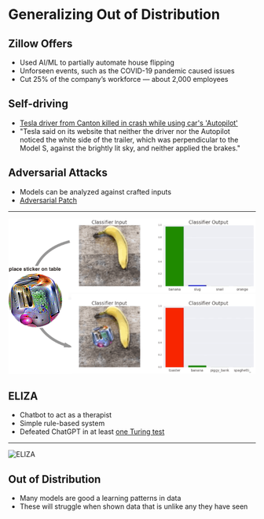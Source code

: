 Generalizing Out of Distribution
================================

Zillow Offers
-------------

- Used AI/ML to partially automate house flipping
- Unforseen events, such as the COVID-19 pandemic caused issues
- Cut 25% of the company’s workforce — about 2,000 employees

Self-driving
------------

- [Tesla driver from Canton killed in crash while using car's 'Autopilot'](https://www.news5cleveland.com/news/national/tesla-driver-from-canton-killed-in-crash-while-using-cars-autopilot)
- "Tesla said on its website that neither the driver nor the Autopilot noticed the white side of the trailer, which was perpendicular to the Model S, against the brightly lit sky, and neither applied the brakes."

Adversarial Attacks
-------------------

- Models can be analyzed against crafted inputs
- [Adversarial Patch](https://arxiv.org/pdf/1712.09665)

---

![Adversarial Patch](media/adversarial-patch.png)

ELIZA
-----

- Chatbot to act as a therapist
- Simple rule-based system
- Defeated ChatGPT in at least [one Turing test](https://arxiv.org/abs/2310.20216)

---

![ELIZA](https://upload.wikimedia.org/wikipedia/commons/7/79/ELIZA_conversation.png)

Out of Distribution
-------------------

- Many models are good a learning patterns in data
- These will struggle when shown data that is unlike any they have seen
